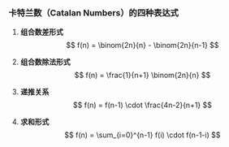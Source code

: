 ### 卡特兰数（Catalan Numbers）的四种表达式

1. ​**组合数差形式**​  
   $$ f(n) = \binom{2n}{n} - \binom{2n}{n-1} $$

2. ​**组合数除法形式**​  
   $$ f(n) = \frac{1}{n+1} \binom{2n}{n} $$

3. ​**递推关系**​  
   $$ f(n) = f(n-1) \cdot \frac{4n-2}{n+1} $$

4. ​**求和形式**​  
   $$ f(n) = \sum_{i=0}^{n-1} f(i) \cdot f(n-1-i) $$